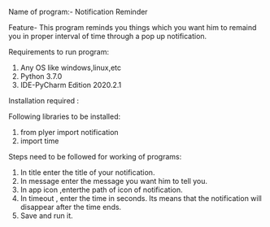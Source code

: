 Name of program:- Notification Reminder

Feature- This program reminds you things which you want him to remaind you in proper interval of time through a pop up notification. 

Requirements to run program:

1. Any OS like windows,linux,etc
2. Python 3.7.0
3. IDE-PyCharm Edition 2020.2.1

Installation required :

Following libraries to be installed: 
1. from plyer import notification
2. import time


Steps need to be followed for working of programs:

1. In title enter the title of your notification.
2. In message enter the message you want him to tell you.
3. In app icon ,enterthe path of icon of notification.
4. In timeout , enter the time in seconds. Its means that the notification will disappear after the time ends. 
5. Save and run it.
